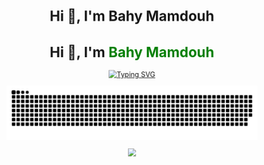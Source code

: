 <div align="center">
<h1 align="center">Hi 👋, I'm Bahy Mamdouh</h1>
<h1 align="center">Hi 👋, I'm <span style="color: green;">Bahy Mamdouh</span></h1>
	

[![Typing SVG](https://readme-typing-svg.herokuapp.com?font=Architects+Daughter&color=7AF79A&size=30&lines=++Hey,+everyone...!;I'm+Learning+CyberSecurity...;Excited+about+Career...♡;Love+To+Learn+new+skills;Active+Learner/Researcher)](https://git.io/typing-svg)

<!--- snake -->
<div align="center">
  <img  src="https://github.com/1999AZZAR/1999AZZAR/blob/main/resources/img/grid-snake.svg"
       alt="snake" /></a>
</div>


![](http://github-profile-summary-cards.vercel.app/api/cards/profile-details?username=Bahy-Mamdouh&theme=transparent)


